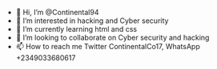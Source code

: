 - 👋 Hi, I’m @Continental94
- 👀 I’m interested in hacking and Cyber security
- 🌱 I’m currently learning html and css
- 💞️ I’m looking to collaborate on Cyber security and hacking
- 📫 How to reach me Twitter ContinentalCo17, WhatsApp +2349033680617

<!---
Continental94/Continental94 is a ✨ special ✨ repository because its `README.md` (this file) appears on your GitHub profile.
You can click the Preview link to take a look at your changes.
--->
